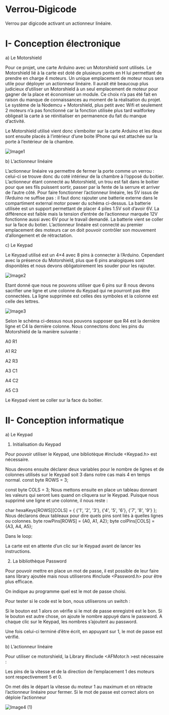 # Verrou-Digicode
Verrou par digicode activant un actionneur linéaire.


# I-	Conception électronique

a)	Le Motorshield

Pour ce projet, une carte Arduino avec un Motorshield sont utilisés. Le Motorshield lié à la carte est doté de plusieurs ponts en H lui permettant de prendre en charge 4 moteurs.
Un unique emplacement de moteur nous sera utile pour déployer un actionneur linéaire.
Il aurait été beaucoup plus judicieux d’utiliser un Motorshield à un seul emplacement de moteur pour gagner de la place et économiser un module. Ce choix n’a pas été fait en raison du manque de connaissances au moment de la réalisation du projet.
Le système de la Nodemcu + Motorshield, plus petit avec Wifi et seulement 2 moteurs n’a pas fonctionné car la fonction utilisée plus tard waitforkey obligeait la carte à se réinitialiser en permanence du fait du manque d’activité.

Le Motorshield utilisé vient donc s’emboiter sur la carte Arduino et les deux sont ensuite placés à l’intérieur d’une boite IPhone qui est attachée sur la porte à l’extérieur de la chambre.

![Image1](https://user-images.githubusercontent.com/92324336/139721845-fbbda448-a35c-4a8e-94ab-cb61105cec80.jpg)

 
b)	L’actionneur linéaire

L’actionneur linéaire va permettre de fermer la porte comme un verrou : celui-ci se trouve donc du coté intérieur de la chambre à l’opposé du boitier. L’actionneur étant connecté au Motorshield, un trou est fait dans le boitier pour que ses fils puissent sortir, passer par la fente de la serrure et arriver de l’autre côté.
Pour faire fonctionner l’actionneur linéaire, les 5V issus de l’Arduino ne suffise pas : il faut donc rajouter une batterie externe dans le compartiment external motor power du schéma ci-dessus.
La batterie utilisée est un support permettant de placer 4 piles 1.5V soit d’avoir 6V. La différence est faible mais la tension d’entrée de l’actionneur marquée 12V fonctionne aussi avec 6V pour le travail demandé. La batterie vient se coller sur la face du botier.
L’actionneur linéaire est connecté au premier emplacement des moteurs car on doit pouvoir contrôler son mouvement d’allongement et de rétractation.


c)	Le Keypad

Le Keypad utilisé est un 4×4 avec 8 pins à connecter à l’Arduino. Cependant avec la présence du Motorshield, plus que 6 pins analogiques sont disponibles et nous devons obligatoirement les souder pour les rajouter.

![Image2](https://user-images.githubusercontent.com/92324336/139721882-de53c350-70a3-4f73-bdaa-bba8e765d101.jpg)

 
Etant donné que nous ne pouvons utiliser que 6 pins sur 8 nous devons sacrifier une ligne et une colonne du Keypad qui ne pourront pas être connectées.
La ligne supprimée est celles des symboles et la colonne est celle des lettres.

![Image3](https://user-images.githubusercontent.com/92324336/139721977-a61fb674-9a8a-491a-9093-0ce1aa1e3ebe.png)

 

Selon le schéma ci-dessus nous pouvons supposer que R4 est la dernière ligne et C4 la dernière colonne.
Nous connectons donc les pins du Motorshield de la manière suivante :



A0	R1

A1	R2

A2	R3

A3	C1

A4	C2

A5	C3

Le Keypad vient se coller sur la face du boitier.

# II-	Conception informatique 

a)	Le Keypad

1)	Initialisation du Keypad

Pour pouvoir utiliser le Keypad, une bibliotèque #include <Keypad.h> est nécessaire. 

Nous devons ensuite déclarer deux variables pour le nombre de lignes et de colonnes utilisés sur le Keypad soit 3 dans notre cas mais 4 en temps normal.
const byte ROWS = 3; 

const byte COLS = 3;
Nous mettons ensuite en place un tableau donnant les valeurs qui seront lues quand on cliquera sur le Keypad. Puisque nous supprimé une ligne et une colonne, il nous reste :

char hexaKeys[ROWS][COLS] = {
  {'1', '2', '3'},
  {'4', '5', '6'},
  {'7', '8', '9'}
};
Nous déclarons deux tableaux pour dire quels pins sont liés à quelles lignes ou colonnes.
byte rowPins[ROWS] = {A0, A1, A2}; 
byte colPins[COLS] = {A3, A4, A5};


Dans le loop:

La carte est en attente d’un clic sur le Keypad avant de lancer les instructions.

2)	La bibliothèque Password

Pour pouvoir mettre en place un mot de passe, il est possible de leur faire sans library ajoutée mais nous utiliserons #include <Password.h> pour être plus efficace.

On indique au programme quel est le mot de passe choisi.

Pour tester si le code est le bon, nous utiliserons un switch :

Si le bouton est 1 alors on vérifie si le mot de passe enregistré est le bon.
Si le bouton est autre chose, on ajoute le nombre appuyé dans le password. A chaque clic sur le Keypad, les nombres s’ajoutent au password. 

Une fois celui-ci terminé d’être écrit, en appuyant sur 1, le mot de passe est vérifié.

b)	L’actionneur linéaire

Pour utiliser ce motorshield, la Library #include <AFMotor.h >est nécessaire :

Les pins de la vitesse et de la direction de l’emplacement 1 des moteurs sont  respectivement 5 et 0.

On met dès le départ la vitesse du moteur 1 au maximum et on rétracte l’actionneur linéaire pour fermer.
Si le mot de passe est correct alors on déploie l’actionneur

![Image4 (1)](https://user-images.githubusercontent.com/92324336/139722311-309ce73f-6b7e-4022-828f-737cbf0f8b2b.gif)

 
